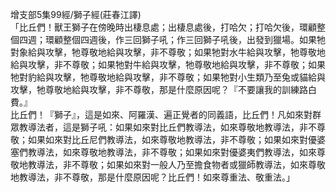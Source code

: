 增支部5集99經/獅子經(莊春江譯)  
「比丘們！獸王獅子在傍晚時出棲息處；出棲息處後，打哈欠；打哈欠後，環顧整個四週；環顧整個四週後，作三回獅子吼；作三回獅子吼後，出發到獵場。如果牠對象給與攻擊，牠尊敬地給與攻擊，非不尊敬；如果牠對水牛給與攻擊，牠尊敬地給與攻擊，非不尊敬；如果牠對牛給與攻擊，牠尊敬地給與攻擊，非不尊敬；如果牠對豹給與攻擊，牠尊敬地給與攻擊，非不尊敬；如果牠對小生類乃至兔或貓給與攻擊，牠尊敬地給與攻擊，非不尊敬，那是什麼原因呢？『不要讓我的訓練路白費。』  
比丘們！『獅子』，這是如來、阿羅漢、遍正覺者的同義語，比丘們！凡如來對群眾教導法者，這是獅子吼：如果如來對比丘們教導法，如來尊敬地教導法，非不尊敬；如果如來對比丘尼們教導法，如來尊敬地教導法，非不尊敬；如果如來對優婆塞們教導法，如來尊敬地教導法，非不尊敬；如果如來對優婆夷們教導法，如來尊敬地教導法，非不尊敬；如果如來對一般人乃至擔食物者或獵師教導法，如來尊敬地教導法，非不尊敬，那是什麼原因呢？比丘們！如來尊重法、敬重法。」  
  
  
